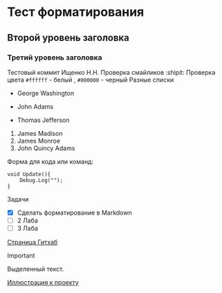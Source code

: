 # Тест форматирования
## Второй уровень заголовка
### Третий уровень заголовка
Тестовый коммит Ищенко Н.Н. 
Проверка смайликов :shipit:
Проверка цвета `#ffffff` - белый , `#000000` - черный 
Разные списки
- George Washington
* John Adams
+ Thomas Jefferson

1. James Madison
1. James Monroe
1. John Quincy Adams

Форма для кода или команд:
```
void Update(){
	Debug.Log("");
}
```
Задачи
- [x] Сделать форматирование в Markdown
- [ ] 2 Лаба
- [ ] 3 Лаба

[Страница Гитхаб](https://pages.github.com/)
> [!IMPORTANT]
> Выделенный текст.

[Иллюстрация к проекту](https://github.com/DragonAirDragon/test/images.png)
